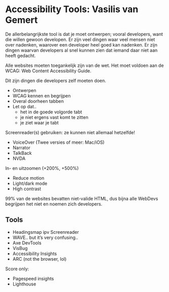 # Accessibility Tools: Vasilis van Gemert

De allerbelangrijkste tool is dat je moet ontwerpen; vooral developers, want die willen gewoon developen. Er zijn veel dingen waar veel mensen niet over nadenken, waarover een developer heel goed kan nadenken. Er zijn dingen waarvan developers al snel kunnen zien dat iemand daar niet aan heeft gedacht.

Alle websites moeten toegankelijk zijn van de wet. Het moet voldoen aan de WCAG: Web Content Accessibility Guide.

Dit zijn dingen die developers zelf moeten doen.

-   Ontwerpen
-   WCAG kennen en begrijpen
-   Overal doorheen tabben
-   Let op dat..
    -   het in de goede volgorde tabt
    -   je niet ergens vast komt te zitten
    -   je ziet waar je tabt

Screenreader(s) gebruiken: ze kunnen niet allemaal hetzelfde!

-   VoiceOver (Twee versies of meer: Mac/iOS)
-   Narrator
-   TalkBack
-   NVDA

In- en uitzoomen (+200%, +500%)

-   Reduce motion
-   Light/dark mode
-   High contrast

99% van de websites bevatten niet-valide HTML, dus bijna alle WebDevs begrijpen het niet en noemen zich developers.

## Tools

-   Headingsmap ipv Screenreader
-   WAVE.. but it’s very confusing..
-   Axe DevTools
-   VisBug
-   Accessibility Insights
-   ARC (not the browser, lol)

Score only:

-   Pagespeed insights
-   Lighthouse

